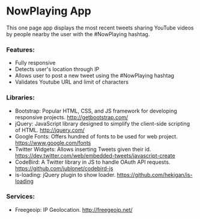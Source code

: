 NowPlaying App
===========

This one page app displays the most recent tweets sharing YouTube videos by people nearby the user with the #NowPlaying hashtag.

### Features:
- Fully responsive
- Detects user's location through IP
- Allows user to post a new tweet using the #NowPlaying hashtag
- Validates Youtube URL and limit of characters

### Libraries:
- Bootstrap: Popular HTML, CSS, and JS framework for developing responsive projects. http://getbootstrap.com/
- jQuery: JavaScript library designed to simplify the client-side scripting of HTML. http://jquery.com/
- Google Fonts: Offers hundred of fonts to be used for web project. https://www.google.com/fonts
- Twitter Widgets: Allows inserting Tweets given their id. https://dev.twitter.com/web/embedded-tweets/javascript-create
- CodeBird: A Twitter library in JS to handle OAuth API requests. https://github.com/jublonet/codebird-js
- is-loading: jQuery plugin to show loader. https://github.com/hekigan/is-loading

### Services:
- Freegeoip: IP Geolocation. http://freegeoip.net/
